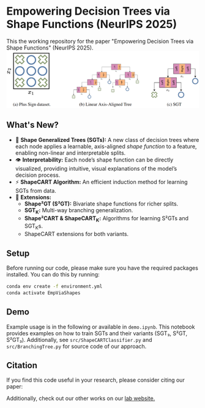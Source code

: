 # Empowering Decision Trees via Shape Functions (NeurIPS 2025)

This the working repository for the paper "Empowering Decision Trees via Shape Functions" (NeurIPS 2025). 
![sgt visualization](SGT_Viz.png)

## What's New?

- 🌳 **Shape Generalized Trees (SGTs):** A new class of decision trees where each node applies a learnable, axis-aligned *shape function* to a feature, enabling non-linear and interpretable splits.  
- 👁 **Interpretability:** Each node’s shape function can be directly visualized, providing intuitive, visual explanations of the model’s decision process.  
- ⚡ **ShapeCART Algorithm:** An efficient induction method for learning SGTs from data.  
- 🔀 **Extensions:**  
  - **Shape²GT (S²GT):** Bivariate shape functions for richer splits.  
  - **SGT<sub>K</sub>:** Multi-way branching generalization.  
  - **Shape²CART & ShapeCART<sub>K</sub>:** Algorithms for learning S²GTs and SGT<sub>K</sub>s.  
  - ShapeCART extensions for both variants. 

## Setup

Before running our code, please make sure you have the required packages installed. You can do this by running:

```bash
conda env create -f environment.yml
conda activate EmpViaShapes
```

## Demo
Example usage is in the following or available in `demo.ipynb`. This notebook provides examples on how to train SGTs and their variants (SGT₃, S²GT, S²GT₃). Additionally, see `src/ShapeCARTClassifier.py` and `src/BranchingTree.py` for source code of our approach. 

## Citation
If you find this code useful in your research, please consider citing our paper:


Additionally, check out our other works on our [lab website.](https://optimal.mie.utoronto.ca/)